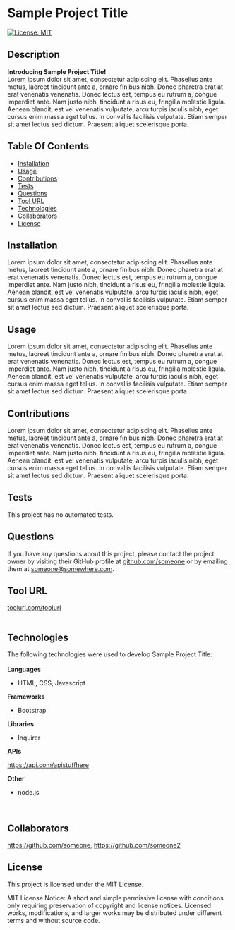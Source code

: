 # Sample Project Title 

[![License: MIT](https://img.shields.io/badge/License-MIT-blue)](https://opensource.org/licenses/MIT)

## Description

<strong>Introducing Sample Project Title!</strong>
<br>
Lorem ipsum dolor sit amet, consectetur adipiscing elit. Phasellus ante metus, laoreet tincidunt ante a, ornare finibus nibh. Donec pharetra erat at erat venenatis venenatis. Donec lectus est, tempus eu rutrum a, congue imperdiet ante. Nam justo nibh, tincidunt a risus eu, fringilla molestie ligula. Aenean blandit, est vel venenatis vulputate, arcu turpis iaculis nibh, eget cursus enim massa eget tellus. In convallis facilisis vulputate. Etiam semper sit amet lectus sed dictum. Praesent aliquet scelerisque porta.<br>
    
## Table Of Contents

- [Installation](#installation)
- [Usage](#usage)
- [Contributions](#contributions)
- [Tests](#tests)
- [Questions](#questions)
- [Tool URL](#toolurl)
- [Technologies](#technologies)
- [Collaborators](#collaborators)
- [License](#license)

## Installation <a id="installation"></a>

Lorem ipsum dolor sit amet, consectetur adipiscing elit. Phasellus ante metus, laoreet tincidunt ante a, ornare finibus nibh. Donec pharetra erat at erat venenatis venenatis. Donec lectus est, tempus eu rutrum a, congue imperdiet ante. Nam justo nibh, tincidunt a risus eu, fringilla molestie ligula. Aenean blandit, est vel venenatis vulputate, arcu turpis iaculis nibh, eget cursus enim massa eget tellus. In convallis facilisis vulputate. Etiam semper sit amet lectus sed dictum. Praesent aliquet scelerisque porta.

## Usage <a id="usage"></a>

Lorem ipsum dolor sit amet, consectetur adipiscing elit. Phasellus ante metus, laoreet tincidunt ante a, ornare finibus nibh. Donec pharetra erat at erat venenatis venenatis. Donec lectus est, tempus eu rutrum a, congue imperdiet ante. Nam justo nibh, tincidunt a risus eu, fringilla molestie ligula. Aenean blandit, est vel venenatis vulputate, arcu turpis iaculis nibh, eget cursus enim massa eget tellus. In convallis facilisis vulputate. Etiam semper sit amet lectus sed dictum. Praesent aliquet scelerisque porta.

## Contributions <a id="contributions"></a>

Lorem ipsum dolor sit amet, consectetur adipiscing elit. Phasellus ante metus, laoreet tincidunt ante a, ornare finibus nibh. Donec pharetra erat at erat venenatis venenatis. Donec lectus est, tempus eu rutrum a, congue imperdiet ante. Nam justo nibh, tincidunt a risus eu, fringilla molestie ligula. Aenean blandit, est vel venenatis vulputate, arcu turpis iaculis nibh, eget cursus enim massa eget tellus. In convallis facilisis vulputate. Etiam semper sit amet lectus sed dictum. Praesent aliquet scelerisque porta.

## Tests <a id="tests"></a>

This project has no automated tests.

## Questions <a id="questions"></a>

If you have any questions about this project, please contact the project owner by visiting their GitHub profile at [github.com/someone](https://:github.com/someone) or by emailing them at [someone@somewhere.com](mailto:someone@somewhere.com).

## Tool URL <a id="toolurl"></a>
    
[toolurl.com/toolurl](https://toolurl.com/toolurl)
<br>
<br>
    
## Technologies <a id="technologies"></a>
    
The following technologies were used to develop Sample Project Title:<br>
<br>
<strong>Languages</strong>
    
- HTML,  CSS,  Javascript
    
<strong>Frameworks</strong>
    
- Bootstrap
    
<strong>Libraries</strong>
    
- Inquirer
    
<strong>APIs</strong>

https://api.com/apistuffhere

<strong>Other</strong>

- node.js
<br>
    
## Collaborators <a id="collaborators"></a>
    
https://github.com/someone, https://github.com/someone2
    
## License <a id="license"></a>

This project is licensed under the MIT License.

MIT License Notice: A short and simple permissive license with conditions only requiring preservation of copyright and license notices. Licensed works, modifications, and larger works may be distributed under different terms and without source code.
   
